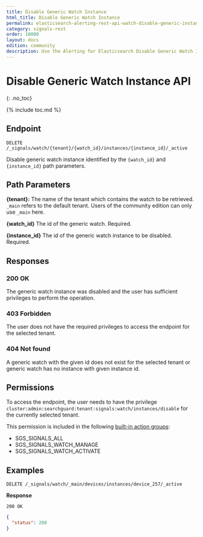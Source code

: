 ```yaml
---
title: Disable Generic Watch Instance
html_title: Disable Generic Watch Instance
permalink: elasticsearch-alerting-rest-api-watch-disable-generic-instance
category: signals-rest
order: 10000
layout: docs
edition: community
description: Use the Alerting for Elasticsearch Disable Generic Watch Instance API to stop execution generic watch instance.
---
```


<!--- Copyright 2023 floragunn GmbH -->

# Disable Generic Watch Instance API
{: .no_toc}

{% include toc.md %}

## Endpoint

```
DELETE /_signals/watch/{tenant}/{watch_id}/instances/{instance_id}/_active
```

Disable generic watch instance identified by the `{watch_id}` and `{instance_id}` path parameters.


## Path Parameters

**{tenant}:** The name of the tenant which contains the watch to be retrieved. `_main` refers to the default tenant. Users of the community edition can only use `_main` here.

**{watch_id}** The id of the generic watch. Required.

**{instance_id}** The id of the generic watch instance to be disabled. Required.

## Responses

### 200 OK

The generic watch instance was disabled and the user has sufficient privileges to perform the operation.


### 403 Forbidden

The user does not have the required privileges to access the endpoint for the selected tenant.

### 404 Not found

A generic watch with the given id does not exist for the selected tenant or generic watch has no instance with given instance id.

## Permissions

To access the endpoint, the user needs to have the privilege `cluster:admin:searchguard:tenant:signals:watch/instances/disable` for the currently selected tenant.

This permission is included in the following [built-in action groups](security_permissions.md):

* SGS\_SIGNALS\_ALL
* SGS\_SIGNALS\_WATCH\_MANAGE
* SGS\_SIGNALS\_WATCH\_ACTIVATE

## Examples

```
DELETE /_signals/watch/_main/devices/instances/device_257/_active
```

**Response**

```
200 OK
``` 

```json
{
  "status": 200
}
```
